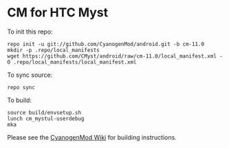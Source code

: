 # CM for HTC Myst

To init this repo:

    repo init -u git://github.com/CyanogenMod/android.git -b cm-11.0
    mkdir -p .repo/local_manifests
    wget https://github.com/CMyst/android/raw/cm-11.0/local_manifest.xml -O .repo/local_manifests/local_manifest.xml

To sync source:

    repo sync

To build:

    source build/envsetup.sh
    lunch cm_mystul-userdebug
    mka

Please see the [CyanogenMod Wiki](http://wiki.cyanogenmod.org/) for building instructions.
